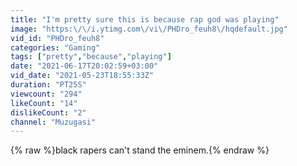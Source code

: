 ```yaml
---
title: "I'm pretty sure this is because rap god was playing"
image: "https:\/\/i.ytimg.com\/vi\/PHDro_feuh8\/hqdefault.jpg"
vid_id: "PHDro_feuh8"
categories: "Gaming"
tags: ["pretty","because","playing"]
date: "2021-06-17T20:02:59+03:00"
vid_date: "2021-05-23T18:55:33Z"
duration: "PT25S"
viewcount: "294"
likeCount: "14"
dislikeCount: "2"
channel: "Muzugasi"
---
```

{% raw %}black rapers can't stand the eminem.{% endraw %}
